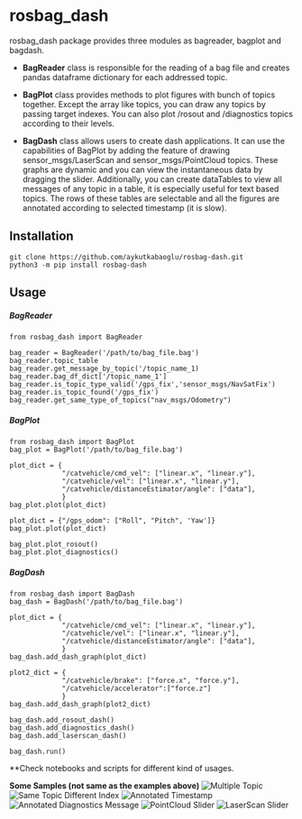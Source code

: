 # rosbag_dash
rosbag_dash package provides three modules as bagreader, bagplot and bagdash. 

* **BagReader** class is responsible for the reading of a bag file and creates pandas dataframe dictionary for each addressed topic.

* **BagPlot** class provides methods to plot figures with bunch of topics together. Except the array like topics, you can draw any topics by passing target indexes. You can also plot /rosout and /diagnostics topics according to their levels.

* **BagDash** class allows users to create dash applications. It can use the capabilities of BagPlot by adding the feature of drawing sensor_msgs/LaserScan and sensor_msgs/PointCloud topics. These graphs are dynamic and you can view the instantaneous data by dragging the slider. Additionally, you can create dataTables to view all messages of any topic in a table, it is especially useful for text based topics. The rows of these tables are selectable and all the figures are annotated according to selected timestamp (it is slow).

## Installation

```
git clone https://github.com/aykutkabaoglu/rosbag-dash.git
python3 -m pip install rosbag-dash
```

## Usage

##### BagReader
```
from rosbag_dash import BagReader

bag_reader = BagReader('/path/to/bag_file.bag')
bag_reader.topic_table
bag_reader.get_message_by_topic('/topic_name_1)
bag_reader.bag_df_dict['/topic_name_1']
bag_reader.is_topic_type_valid('/gps_fix','sensor_msgs/NavSatFix')
bag_reader.is_topic_found('/gps_fix')
bag_reader.get_same_type_of_topics("nav_msgs/Odometry")
```

##### BagPlot
```
from rosbag_dash import BagPlot
bag_plot = BagPlot('/path/to/bag_file.bag')

plot_dict = {
             "/catvehicle/cmd_vel": ["linear.x", "linear.y"],
             "/catvehicle/vel": ["linear.x", "linear.y"],
             "/catvehicle/distanceEstimator/angle": ["data"],
             }
bag_plot.plot(plot_dict)

plot_dict = {"/gps_odom": ["Roll", "Pitch", 'Yaw']}
bag_plot.plot(plot_dict)

bag_plot.plot_rosout()
bag_plot.plot_diagnostics()

```

##### BagDash
```
from rosbag_dash import BagDash
bag_dash = BagDash('/path/to/bag_file.bag')

plot_dict = {
             "/catvehicle/cmd_vel": ["linear.x", "linear.y"],
             "/catvehicle/vel": ["linear.x", "linear.y"],
             "/catvehicle/distanceEstimator/angle": ["data"],
             }
bag_dash.add_dash_graph(plot_dict)

plot2_dict = {
             "/catvehicle/brake": ["force.x", "force.y"],
             "/catvehicle/accelerator":["force.z"]
             }
bag_dash.add_dash_graph(plot2_dict)

bag_dash.add_rosout_dash()
bag_dash.add_diagnostics_dash()
bag_dash.add_laserscan_dash()

bag_dash.run()

```

**Check notebooks and scripts for different kind of usages.

**Some Samples (not same as the examples above)**
![Multiple Topic](https://github.com/aykutkabaoglu/rosbag-dash/assets/12614433/cfe9ea4e-ce45-491c-b0be-a1ac6829a365)
![Same Topic Different Index](https://github.com/aykutkabaoglu/rosbag-dash/assets/12614433/fca433a1-f51a-4f8c-9e34-7323d0a70e64)
![Annotated Timestamp](https://github.com/aykutkabaoglu/rosbag-dash/assets/12614433/b8df0520-7fd0-4143-a089-5a98a8bbfd29)
![Annotated Diagnostics Message](https://github.com/aykutkabaoglu/rosbag-dash/assets/12614433/35bc7c48-ae3d-4073-b6ac-f8522d5714db)
![PointCloud Slider](https://github.com/aykutkabaoglu/rosbag-dash/assets/12614433/9a285381-ef60-4770-992c-3dc71784e70c)
![LaserScan Slider](https://github.com/aykutkabaoglu/rosbag-dash/assets/12614433/988ff812-790e-4633-8e44-2c5903aa5fa1)


